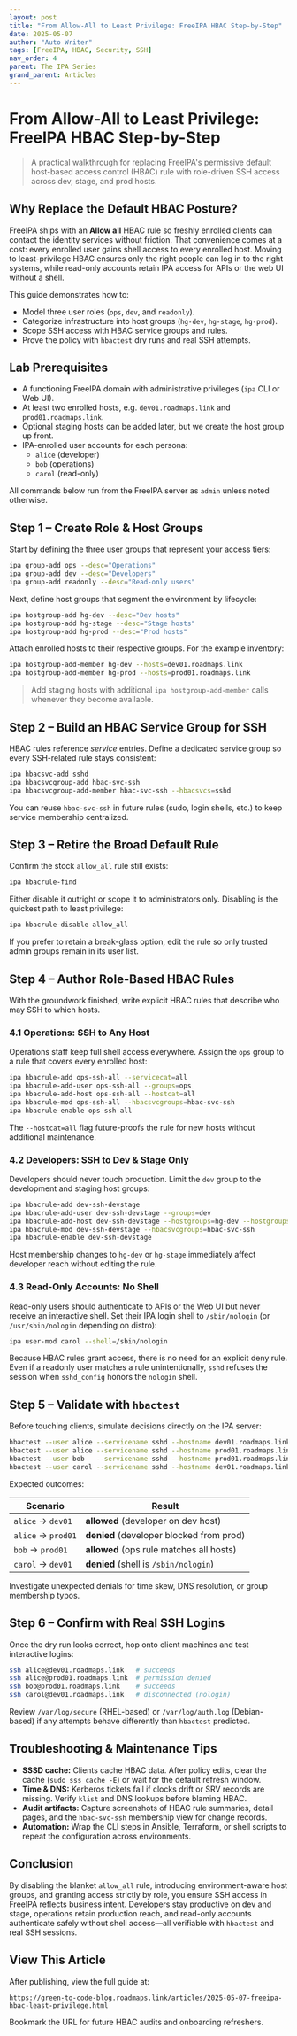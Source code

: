 ```yaml
---
layout: post
title: "From Allow-All to Least Privilege: FreeIPA HBAC Step-by-Step"
date: 2025-05-07
author: "Auto Writer"
tags: [FreeIPA, HBAC, Security, SSH]
nav_order: 4
parent: The IPA Series
grand_parent: Articles
---
```


# From Allow-All to Least Privilege: FreeIPA HBAC Step-by-Step

> A practical walkthrough for replacing FreeIPA's permissive default host-based access control (HBAC) rule with role-driven SSH access across dev, stage, and prod hosts.

## Why Replace the Default HBAC Posture?

FreeIPA ships with an **Allow all** HBAC rule so freshly enrolled clients can contact the identity services without friction. That convenience comes at a cost: every enrolled user gains shell access to every enrolled host. Moving to least-privilege HBAC ensures only the right people can log in to the right systems, while read-only accounts retain IPA access for APIs or the web UI without a shell.

This guide demonstrates how to:

- Model three user roles (`ops`, `dev`, and `readonly`).
- Categorize infrastructure into host groups (`hg-dev`, `hg-stage`, `hg-prod`).
- Scope SSH access with HBAC service groups and rules.
- Prove the policy with `hbactest` dry runs and real SSH attempts.

## Lab Prerequisites

- A functioning FreeIPA domain with administrative privileges (`ipa` CLI or Web UI).
- At least two enrolled hosts, e.g. `dev01.roadmaps.link` and `prod01.roadmaps.link`.
- Optional staging hosts can be added later, but we create the host group up front.
- IPA-enrolled user accounts for each persona:
  - `alice` (developer)
  - `bob` (operations)
  - `carol` (read-only)

All commands below run from the FreeIPA server as `admin` unless noted otherwise.

## Step 1 – Create Role & Host Groups

Start by defining the three user groups that represent your access tiers:

```bash
ipa group-add ops --desc="Operations"
ipa group-add dev --desc="Developers"
ipa group-add readonly --desc="Read-only users"
```

Next, define host groups that segment the environment by lifecycle:

```bash
ipa hostgroup-add hg-dev --desc="Dev hosts"
ipa hostgroup-add hg-stage --desc="Stage hosts"
ipa hostgroup-add hg-prod --desc="Prod hosts"
```

Attach enrolled hosts to their respective groups. For the example inventory:

```bash
ipa hostgroup-add-member hg-dev --hosts=dev01.roadmaps.link
ipa hostgroup-add-member hg-prod --hosts=prod01.roadmaps.link
```

> Add staging hosts with additional `ipa hostgroup-add-member` calls whenever they become available.

## Step 2 – Build an HBAC Service Group for SSH

HBAC rules reference *service* entries. Define a dedicated service group so every SSH-related rule stays consistent:

```bash
ipa hbacsvc-add sshd
ipa hbacsvcgroup-add hbac-svc-ssh
ipa hbacsvcgroup-add-member hbac-svc-ssh --hbacsvcs=sshd
```

You can reuse `hbac-svc-ssh` in future rules (sudo, login shells, etc.) to keep service membership centralized.

## Step 3 – Retire the Broad Default Rule

Confirm the stock `allow_all` rule still exists:

```bash
ipa hbacrule-find
```

Either disable it outright or scope it to administrators only. Disabling is the quickest path to least privilege:

```bash
ipa hbacrule-disable allow_all
```

If you prefer to retain a break-glass option, edit the rule so only trusted admin groups remain in its user list.

## Step 4 – Author Role-Based HBAC Rules

With the groundwork finished, write explicit HBAC rules that describe who may SSH to which hosts.

### 4.1 Operations: SSH to Any Host

Operations staff keep full shell access everywhere. Assign the `ops` group to a rule that covers every enrolled host:

```bash
ipa hbacrule-add ops-ssh-all --servicecat=all
ipa hbacrule-add-user ops-ssh-all --groups=ops
ipa hbacrule-add-host ops-ssh-all --hostcat=all
ipa hbacrule-mod ops-ssh-all --hbacsvcgroups=hbac-svc-ssh
ipa hbacrule-enable ops-ssh-all
```

The `--hostcat=all` flag future-proofs the rule for new hosts without additional maintenance.

### 4.2 Developers: SSH to Dev & Stage Only

Developers should never touch production. Limit the `dev` group to the development and staging host groups:

```bash
ipa hbacrule-add dev-ssh-devstage
ipa hbacrule-add-user dev-ssh-devstage --groups=dev
ipa hbacrule-add-host dev-ssh-devstage --hostgroups=hg-dev --hostgroups=hg-stage
ipa hbacrule-mod dev-ssh-devstage --hbacsvcgroups=hbac-svc-ssh
ipa hbacrule-enable dev-ssh-devstage
```

Host membership changes to `hg-dev` or `hg-stage` immediately affect developer reach without editing the rule.

### 4.3 Read-Only Accounts: No Shell

Read-only users should authenticate to APIs or the Web UI but never receive an interactive shell. Set their IPA login shell to `/sbin/nologin` (or `/usr/sbin/nologin` depending on distro):

```bash
ipa user-mod carol --shell=/sbin/nologin
```

Because HBAC rules grant access, there is no need for an explicit deny rule. Even if a readonly user matches a rule unintentionally, `sshd` refuses the session when `sshd_config` honors the `nologin` shell.

## Step 5 – Validate with `hbactest`

Before touching clients, simulate decisions directly on the IPA server:

```bash
hbactest --user alice --servicename sshd --hostname dev01.roadmaps.link
hbactest --user alice --servicename sshd --hostname prod01.roadmaps.link
hbactest --user bob   --servicename sshd --hostname prod01.roadmaps.link
hbactest --user carol --servicename sshd --hostname dev01.roadmaps.link
```

Expected outcomes:

| Scenario | Result |
| --- | --- |
| `alice` → `dev01` | **allowed** (developer on dev host) |
| `alice` → `prod01` | **denied** (developer blocked from prod) |
| `bob` → `prod01` | **allowed** (ops rule matches all hosts) |
| `carol` → `dev01` | **denied** (shell is `/sbin/nologin`) |

Investigate unexpected denials for time skew, DNS resolution, or group membership typos.

## Step 6 – Confirm with Real SSH Logins

Once the dry run looks correct, hop onto client machines and test interactive logins:

```bash
ssh alice@dev01.roadmaps.link   # succeeds
ssh alice@prod01.roadmaps.link  # permission denied
ssh bob@prod01.roadmaps.link    # succeeds
ssh carol@dev01.roadmaps.link   # disconnected (nologin)
```

Review `/var/log/secure` (RHEL-based) or `/var/log/auth.log` (Debian-based) if any attempts behave differently than `hbactest` predicted.

## Troubleshooting & Maintenance Tips

- **SSSD cache:** Clients cache HBAC data. After policy edits, clear the cache (`sudo sss_cache -E`) or wait for the default refresh window.
- **Time & DNS:** Kerberos tickets fail if clocks drift or SRV records are missing. Verify `klist` and DNS lookups before blaming HBAC.
- **Audit artifacts:** Capture screenshots of HBAC rule summaries, detail pages, and the `hbac-svc-ssh` membership view for change records.
- **Automation:** Wrap the CLI steps in Ansible, Terraform, or shell scripts to repeat the configuration across environments.

## Conclusion

By disabling the blanket `allow_all` rule, introducing environment-aware host groups, and granting access strictly by role, you ensure SSH access in FreeIPA reflects business intent. Developers stay productive on dev and stage, operations retain production reach, and read-only accounts authenticate safely without shell access—all verifiable with `hbactest` and real SSH sessions.

## View This Article

After publishing, view the full guide at:

```
https://green-to-code-blog.roadmaps.link/articles/2025-05-07-freeipa-hbac-least-privilege.html
```

Bookmark the URL for future HBAC audits and onboarding refreshers.
